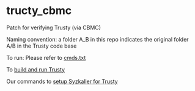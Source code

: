 # tructy_cbmc

Patch for verifying Trusty (via CBMC)

Naming convention: a folder A_B in this repo indicates the original folder A/B in the Trusty code base 

To run: Please refer to [cmds.txt](https://github.com/theyoucheng/tructy_cbmc/blob/main/cmds.txt)


To [build and run Trusty](https://github.com/theyoucheng/tructy_cbmc/blob/main/scripts/build_run_trusty.txt) 

Our commands to [setup Syzkaller for Trusty](https://docs.google.com/document/d/1MOwocaDcSppv6lYureHMPeoPEHcY0uyhU4tkSfmE22o/edit?usp=sharing)
